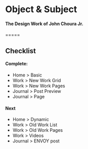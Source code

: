 # Object & Subject

#### The Design Work of John Choura Jr.

=====

## Checklist
#### Complete:
* Home > Basic
* Work > New Work Grid
* Work > New Work Pages
* Journal > Post Preview
* Journal > Page
#### Next
* Home > Dynamic
* Work > Old Work List
* Work > Old Work Pages
* Work > Videos
* Journal > ENVOY post
